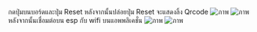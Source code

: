 กดปุ่มบนบอร์ดและปุ่ม Reset หลังจากนั้นปล่อยปุ่ม Reset จะแสดงลิ้ง Qrcode 
![ภาพ](https://github.com/Sittinon-Sawatdemongkol/ESP32-Provision-Manager/assets/115066278/cc0e0de0-adf2-4f62-a0a8-d28eee9231dc)
![ภาพ](https://github.com/Sittinon-Sawatdemongkol/ESP32-Provision-Manager/assets/115066278/a02d0b24-67b5-44d6-aa24-b2d5e8c87c86)
หลังจากนั้นเชื่อมต่อบน esp กับ wifi บนแอพพลิเคชั่น
![ภาพ](https://github.com/Sittinon-Sawatdemongkol/ESP32-Provision-Manager/assets/115066278/87a1d62d-7202-42a0-951a-6b456604bc5e)
![ภาพ](https://github.com/Sittinon-Sawatdemongkol/ESP32-Provision-Manager/assets/115066278/e808b1fa-f625-4156-b499-de1c1915b692)
